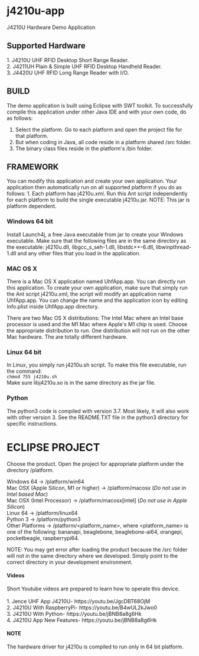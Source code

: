 # j4210u-app
J4210U Hardware Demo Application
<h2>Supported Hardware</h2>
1. J4210U UHF RFID Desktop Short Range Reader.<br/>
2. J4211UH Plain & Simple UHF RFID Desktop Handheld Reader.<br/>
3. J4420U UHF RFID Long Range Reader with I/O.<br/>

<h2>BUILD</h2>
The demo application is built using Eclipse with SWT toolkit. To successfully 
compile this application under other Java IDE and with your own code, do as
follows:

1. Select the platform. Go to each platform and open the project file for that
platform. 
2. But when coding in Java, all code reside in a platform shared /src folder.
3. The binary class files reside in the platform's /bin folder.

<h2>FRAMEWORK</h2>
You can modify this application and create your own application. Your application then automatically run on all supported platform if you do as follows:
1. Each platform has j4210u.xml. Run this Ant script independently for each platform to build the single executable j4210u.jar. NOTE: This jar is platform dependent.

<h3>Windows 64 bit</h3>
<p>Install Launch4j, a free Java executable from jar to create your Windows executable. Make sure that the following files are in the same directory as the executable: j4210u.dll, libgcc_s_seh-1.dll, libstdc++-6.dll, libwinpthread-1.dll and any other files that you load in the application.</p>
<h3>MAC OS X</h3>
<p>There is a Mac OS X application named UhfApp.app. You can directly run this application. To create your own application, make sure that simply run the Ant script j4210u.xml, the script will modify an application name UhfApp.app. You can change the name and the application icon by editing Info.plist inside UhfApp.app directory.</p>
<p>There are two Mac OS X distributions: The Intel Mac where an Intel base processor is used and the M1 Mac where Apple's M1 chip is used. Choose the appropriate distribution to run. One distribution will not run on the other Mac hardware. The are totally different hardware.</p>
<h3>Linux 64 bit</h3>
<p>In Linux, you simply run j4210u.sh script. To make this file executable, run the command:<br/>
  <code>chmod 755 j4210u.sh</code><br/>
Make sure libj4210u.so is in the same directory as the jar file.</p>

<h3>Python</h3>
<p>The python3 code is compiled with version 3.7. Most likely, it will also work with other version 3. See the README.TXT file in the python3 directory for specific instructions.</p>

ECLIPSE PROJECT
===============
Choose the product. Open the project for appropriate platform under the 
directory /platform. 

Windows 64 -> /platform/win64 <br/>
Mac OSX (Apple Silicon, M1 or higher) -> /platform/macosx (<i>Do not use in Intel based Mac</i>)<br/>
Mac OSX (Intel Processor) -> /platform/macosx[intel] (<i>Do not use in Apple Silicon</i>)<br/>
Linux 64 -> /platform/linux64 <br/>
Python 3 -> /platform/python3 <br/>
Other Platforms -> /platform/<platform_name>, where <platform_name> is one of the following: bananapi, beaglebone, beaglebone-ai64, orangepi, pocketbeagle, raspberrypi64.

NOTE: You may get error after loading the product because the /src folder will not in the same directory where we developed. Simply point to the correct directory in your development environment.

<h4>Videos</h4>
Short Youtube videos are prepared to learn how to operate this device.<br>
<br>
1. Jence UHF App J4210U- https://youtu.be/JgcDBT68OjM <br>
2. J4210U With RaspberryPi- https://youtu.be/B4wUL2kJwo0 <br>
3. J4210U With Python- https://youtu.be/jBNB8a8g6Hk <br>
4. J4210U App New Features- https://youtu.be/jBNB8a8g6Hk <br>

<h4>NOTE</h4>
<p>The hardware driver for j4210u is compiled to run only in 64 bit platform. </p>
